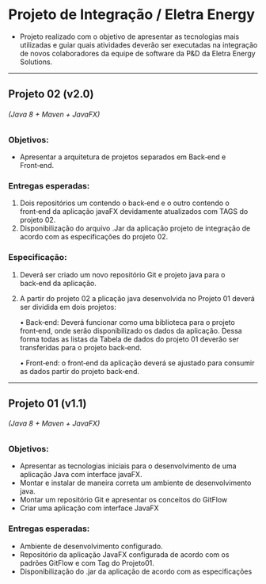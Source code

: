 # Projeto de Integração / Eletra Energy

- Projeto realizado com o objetivo de apresentar as tecnologias mais utilizadas e guiar quais atividades
deverão ser executadas na integração de novos colaboradores da equipe de software da P&D da
Eletra Energy Solutions.
--------------------------
## Projeto 02 (v2.0)

###### (Java 8 + Maven + JavaFX)
### Objetivos:
- Apresentar a arquitetura de projetos separados em Back‑end e Front‑end.

### Entregas esperadas:
1. Dois repositórios um contendo o back‑end e o outro contendo o front‑end da aplicação javaFX
   devidamente atualizados com TAGS do projeto 02.
2. Disponibilização do arquivo .Jar da aplicação projeto de integração de acordo com as especificações
   do projeto 02.

### Especificação:
1. Deverá ser criado um novo repositório Git e projeto java para o back‑end da aplicação.
2. A partir do projeto 02 a plicação java desenvolvida no Projeto 01 deverá ser dividida em dois
   projetos:

   • Back‑end: Deverá funcionar como uma biblioteca para o projeto front‑end, onde serão disponibilizado
   os dados da aplicação. Dessa forma todas as listas da Tabela de dados do projeto 01
   deverão ser transferidas para o projeto back‑end.

   • Front‑end: o front‑end da aplicação deverá se ajustado para consumir as dados partir do projeto
   back‑end.
---------------------------------------------
## Projeto 01 (v1.1)

###### (Java 8 + Maven + JavaFX)
### Objetivos:
- Apresentar as tecnologias iniciais para o desenvolvimento de uma aplicação Java com interface
javaFX.
- Montar e instalar de maneira correta um ambiente de desenvolvimento java.
- Montar um repositório Git e apresentar os conceitos do GitFlow
- Criar uma aplicação com interface JavaFX

### Entregas esperadas:
- Ambiente de desenvolvimento configurado.
- Repositório da aplicação JavaFX configurada de acordo com os padrões GitFlow e com Tag do Projeto01.
- Disponibilização do .jar da aplicação de acordo com as especificações

